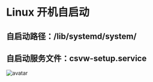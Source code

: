 # Linux 开机自启动

## 自启动路径：/lib/systemd/system/

## 自启动服务文件：csvw-setup.service

![avatar](https://github.com/zqw-hooper/zqw_note/tree/master/picture/4.png)
